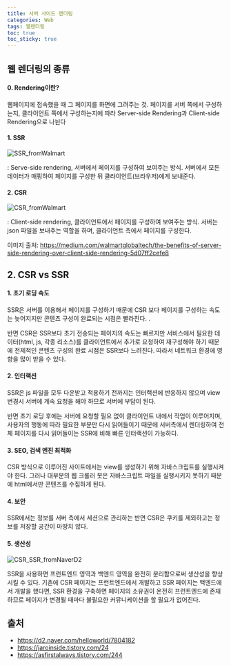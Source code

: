 ```yaml
---
title: 서버 사이드 렌더링
categories: Web
tags: 웹렌더링
toc: true
toc_sticky: true
---
```


## 웹 렌더링의 종류

#### 0. Rendering이란?

웹페이지에 접속했을 때 그 페이지를 화면에 그려주는 것. 페이지를 서버 쪽에서 구성하는지, 클라이언트 쪽에서 구성하는지에 따라 Server-side Rendering과 Client-side Rendering으로 나뉜다

#### 1. SSR

![SSR_fromWalmart](https://user-images.githubusercontent.com/96677719/149263630-b214eb41-a5a7-4061-89a9-7b5ea8fd7614.png)


: Serve-side rendering, 서버에서 페이지를 구성하여 보여주는 방식. 서버에서 모든 데이터가 매핑하여 페이지를 구성한 뒤 클라이언트(브라우저)에게 보내준다.

#### 2. CSR


![CSR_fromWalmart](https://user-images.githubusercontent.com/96677719/149263624-fae8ce2d-51eb-4d37-9292-7b835d471000.png)


: Client-side rendering, 클라이언트에서 페이지를 구성하여 보여주는 방식. 서버는 json 파일을 보내주는 역할을 하며, 클라이언트 측에서 페이지를 구성한다.

이미지 출처: https://medium.com/walmartglobaltech/the-benefits-of-server-side-rendering-over-client-side-rendering-5d07ff2cefe8

## 2. CSR vs SSR

#### 1. 초기 로딩 속도

SSR은 서버를 이용해서 페이지를 구성하기 때문에 CSR 보다 페이지를 구성하는 속도는 늦어지지만 콘텐츠 구성이 완료되는 시점은 빨라진다. .

 반면 CSR은 SSR보다 초기 전송되는 페이지의 속도는 빠르지만 서비스에서 필요한 데이터(html, js, 각종 리소스)를 클라이언트에서 추가로 요청하여 재구성해야 하기 때문에 전제적인 콘텐츠 구성의 완료 시점은 SSR보다 느려진다. 따라서 네트워크 환경에 영향을 많이 받을 수 있다. 
 


#### 2. 인터랙션

SSR은 js 파일을 모두 다운받고 적용하기 전까지는 인터랙션에 반응하지 않으며 view 변경시 서버에 계속 요청을 해야 하므로 서버에 부담이 된다.

 반면 초기 로딩 후에는 서버에 요청할 필요 없이 클라이언트 내에서 작업이 이루어지며, 사용자의 행동에 따라 필요한 부분만 다시 읽어들이기 때문에 서버측에서 렌더링하여 전체 페이지를 다시 읽어들이는 SSR에 비해 빠른 인터랙션이 가능하다.

#### 3. SEO, 검색 엔진 최적화

CSR 방식으로 이루어진 사이트에서는 view를 생성하기 위해 자바스크립트를 실행시켜야 한다. 그러나 대부분의 웹 크롤러 봇은 자바스크립트 파일을 실행시키지 못하기 때문에 html에서만 콘텐츠를 수집하게 된다.

#### 4. 보안
SSR에서는 정보를 서버 측에서 세션으로 관리하는 반면 CSR은 쿠키를 제외하고는 정보를 저장할 공간이 마땅치 않다.

#### 5. 생산성

![CSR_SSR_fromNaverD2](https://user-images.githubusercontent.com/96677719/149261998-98aaad24-4d99-4aca-8b6e-a974880eb1d4.png)


SSR을 사용하면 프런트엔드 영역과 백엔드 영역을 완전히 분리함으로써 생산성을 향상시킬 수 있다. 기존에 CSR 페이지는 프런트엔드에서 개발하고 SSR 페이지는 백엔드에서 개발을 했다면, SSR 환경을 구축하면 페이지의 소유권이 온전히 프런트엔드에 존재하므로 페이지가 변경될 때마다 불필요한 커뮤니케이션을 할 필요가 없어진다.

## 출처 
- https://d2.naver.com/helloworld/7804182
- https://jaroinside.tistory.com/24
- https://asfirstalways.tistory.com/244
